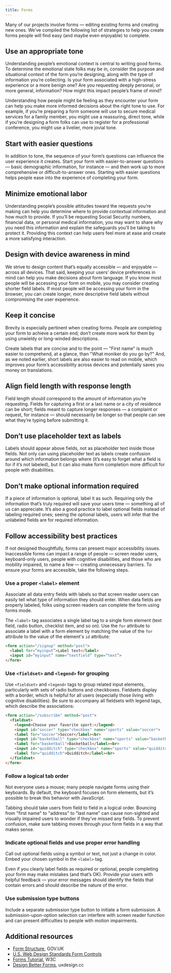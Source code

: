```yaml
---
title: Forms
---
```

Many of our projects involve forms — editing existing forms and creating new ones. We’ve compiled the following list of strategies to help you create forms people will find easy (and maybe even enjoyable) to complete. 

## Use an appropriate tone 

Understanding people’s emotional context is central to writing good forms. To determine the emotional state folks may be in, consider the purpose and situational context of the form you’re designing, along with the type of information you’re collecting. Is your form associated with a high-stress experience or a more benign one? Are you requesting deeply personal, or more general, information? How might this impact people’s frame of mind?

Understanding how people might be feeling as they encounter your form can help you make more informed decisions about the right tone to use. For example, if you’re preparing a form someone will use to secure medical services for a family member, you might use a reassuring, direct tone, while if you’re designing a form folks can use to register for a professional conference, you might use a livelier, more jovial tone.

## Start with easier questions

In addition to tone, the sequence of your form’s questions can influence the user experience it creates. Start your form with easier-to-answer questions — basic demographic information, for instance — and then work up to more comprehensive or difficult-to-answer ones. Starting with easier questions helps people ease into the experience of completing your form.  

## Minimize emotional labor

Understanding people’s possible attitudes toward the requests you’re making can help you determine where to provide contextual information and how much to provide. If you’ll be requesting Social Security numbers, financial data, or personal medical information, you may want to share why you need this information and explain the safeguards you’ll be taking to protect it. Providing this context can help users feel more at ease and create a more satisfying interaction. 

## Design with device awareness in mind

We strive to design content that’s equally accessible — and enjoyable — across all devices. That said, keeping your users’ device preferences in mind can help you make decisions about form language. If you know most people will be accessing your form on mobile, you may consider creating shorter field labels. If most people will be accessing your form in the browser, you can create longer, more descriptive field labels without compromising the user experience.  

## Keep it concise

Brevity is especially pertinent when creating forms. People are completing your form to achieve a certain end; don’t create more work for them by using unwieldy or long-winded descriptions. 

Create labels that are concise and to the point — "First name" is much easier to comprehend, at a glance, than "What moniker do you go by?" And, as we noted earlier, short labels are also easier to read on mobile, which improves your form’s accessibility across devices and potentially saves you money on translations.

## Align field length with response length

Field length should correspond to the amount of information you’re requesting. Fields for capturing a first or a last name or a city of residence can be short; fields meant to capture longer responses — a complaint or request, for instance — should necessarily be longer so that people can see what they’re typing before submitting it.

## Don’t use placeholder text as labels

Labels should appear above fields, not as placeholder text inside those fields. Not only can using placeholder text as labels create confusion around which information belongs where (it’s easy to forget what a field is for if it’s not labeled), but it can also make form completion more difficult for people with disabilities. 

## Don’t make optional information required

If a piece of information is optional, label it as such. Requiring only the information that’s truly required will save your users time — something all of us can appreciate. It’s also a good practice to label optional fields instead of labeling required ones; seeing the optional labels, users will infer that the unlabeled fields are for required information. 

## Follow accessibility best practices

If not designed thoughtfully, forms can present major accessibility issues. Inaccessible forms can impact a range of people — screen reader users, keyboard-only users, people with cognitive disabilities, and those who are mobility impaired, to name a few — creating unnecessary barriers. To ensure your forms are accessible, take the following steps.

### Use a proper `<label>` element

Associate all data entry fields with labels so that screen reader users can easily tell what type of information they should enter. When data fields are properly labeled, folks using screen readers can complete the form using forms mode. 

The `<label>` tag associates a single label tag to a single form element (text field, radio button, checklist item, and so on). Use the `for` attribute to associate a label with a form element by matching the value of the `for` attribute to the value of the element's `id` attribute:

```html
<form action="/signup" method="post">
  <label for=”myinput”>Label text</label>
  <input id=”myinput” name=”textfield” type=”text”>
</form>
```

### Use `<fieldset>` and `<legend>` for grouping

Use `<fieldset>` and `<legend>` tags to group related input elements, particularly with sets of radio buttons and checkboxes. Fieldsets display with a border, which is helpful for all users (especially those living with cognitive disabilities). Be sure to accompany all fieldsets with legend tags, which describe the associations:

```html
<form action="/subscribe" method="post">
  <fieldset>
    <legend>Choose your favorite sport:</legend>
    <input id="soccer" type="checkbox" name="sports" value="soccer">
    <label for="soccer">Soccer</label><br>
    <input id="basketball" type="checkbox" name="sports" value="basketball">
    <label for="basketball">Basketball</label><br>
    <input id="quidditch" type="checkbox" name="sports" value="quidditch">
    <label for="quidditch">Quidditch</label><br>
  </fieldset>
</form>
```

### Follow a logical tab order

Not everyone uses a mouse; many people navigate forms using their keyboards. By default, the keyboard focuses on form elements, but it’s possible to break this behavior with JavaScript. 

Tabbing should take users from field to field in a logical order. Bouncing from "first name" to "address" to "last name" can cause non-sighted and visually impaired users to wonder if they’ve missed any fields. To prevent confusion, make sure tabbing moves through your form fields in a way that makes sense.

### Indicate optional fields and use proper error handling

Call out optional fields using a symbol or text, not just a change in color. Embed your chosen symbol in the `<label>` tag. 

Even if you clearly label fields as required or optional, people completing your form may make mistakes (and that’s OK). Provide your users with helpful feedback — your error messages should identify the fields that contain errors and should describe the nature of the error. 

### Use submission type buttons

Include a separate submission type button to initiate a form submission. A submission-upon-option selection can interfere with screen reader function and can present difficulties to people with motion impairments.

## Additional resources

* [Form Structure](https://www.gov.uk/service-manual/design/form-structure), GOV.UK
* [U.S. Web Design Standards Form Controls](https://standards.usa.gov/components/form-controls/)
* [Forms Tutorial](https://www.w3.org/WAI/tutorials/forms/), W3C
* [Design Better Forms](https://uxdesign.cc/design-better-forms-96fadca0f49c), uxdesign.cc

